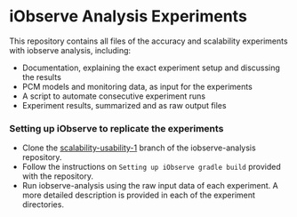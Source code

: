 # iObserve Analysis Experiments
This repository contains all files of the accuracy and scalability experiments with iobserve analysis, including:
 - Documentation, explaining the exact experiment setup and discussing the results
 - PCM models and monitoring data, as input for the experiments
 - A script to automate consecutive experiment runs
 - Experiment results, summarized and as raw output files

### Setting up iObserve to replicate the experiments
 - Clone the [scalability-usability-1](https://github.com/Nicolas-Boltz/iobserve-analysis-JSS-2020)
 branch of the iobserve-analysis repository.
 - Follow the instructions on `Setting up iObserve gradle build` provided with the repository.
 - Run iobserve-analysis using the raw input data of each experiment. 
 A more detailed description is provided in each of the experiment directories.